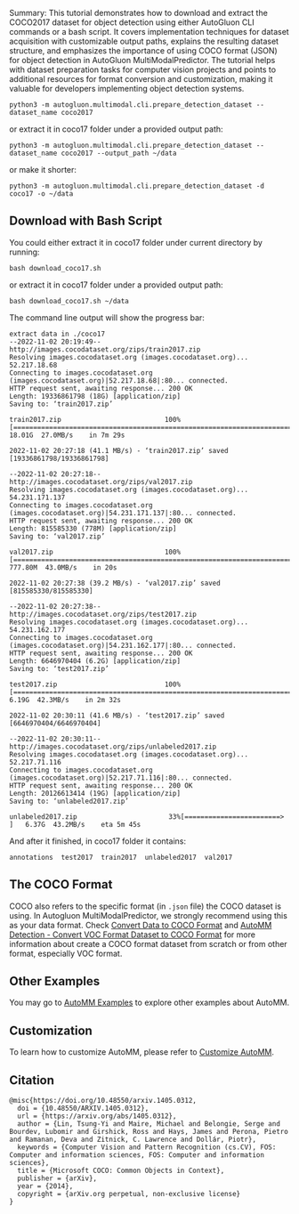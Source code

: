 Summary: This tutorial demonstrates how to download and extract the COCO2017 dataset for object detection using either AutoGluon CLI commands or a bash script. It covers implementation techniques for dataset acquisition with customizable output paths, explains the resulting dataset structure, and emphasizes the importance of using COCO format (JSON) for object detection in AutoGluon MultiModalPredictor. The tutorial helps with dataset preparation tasks for computer vision projects and points to additional resources for format conversion and customization, making it valuable for developers implementing object detection systems.

```
python3 -m autogluon.multimodal.cli.prepare_detection_dataset --dataset_name coco2017
```


or extract it in coco17 folder under a provided output path:

```
python3 -m autogluon.multimodal.cli.prepare_detection_dataset --dataset_name coco2017 --output_path ~/data
```


or make it shorter:

```
python3 -m autogluon.multimodal.cli.prepare_detection_dataset -d coco17 -o ~/data
```


## Download with Bash Script

You could either extract it in coco17 folder under current directory by running:

```
bash download_coco17.sh
```


or extract it in coco17 folder under a provided output path:

```
bash download_coco17.sh ~/data
```


The command line output will show the progress bar:

```
extract data in ./coco17
--2022-11-02 20:19:49--  http://images.cocodataset.org/zips/train2017.zip
Resolving images.cocodataset.org (images.cocodataset.org)... 52.217.18.68
Connecting to images.cocodataset.org (images.cocodataset.org)|52.217.18.68|:80... connected.
HTTP request sent, awaiting response... 200 OK
Length: 19336861798 (18G) [application/zip]
Saving to: ‘train2017.zip’

train2017.zip                          100%[=========================================================================>]  18.01G  27.0MB/s    in 7m 29s  

2022-11-02 20:27:18 (41.1 MB/s) - ‘train2017.zip’ saved [19336861798/19336861798]

--2022-11-02 20:27:18--  http://images.cocodataset.org/zips/val2017.zip
Resolving images.cocodataset.org (images.cocodataset.org)... 54.231.171.137
Connecting to images.cocodataset.org (images.cocodataset.org)|54.231.171.137|:80... connected.
HTTP request sent, awaiting response... 200 OK
Length: 815585330 (778M) [application/zip]
Saving to: ‘val2017.zip’

val2017.zip                            100%[=========================================================================>] 777.80M  43.0MB/s    in 20s     

2022-11-02 20:27:38 (39.2 MB/s) - ‘val2017.zip’ saved [815585330/815585330]

--2022-11-02 20:27:38--  http://images.cocodataset.org/zips/test2017.zip
Resolving images.cocodataset.org (images.cocodataset.org)... 54.231.162.177
Connecting to images.cocodataset.org (images.cocodataset.org)|54.231.162.177|:80... connected.
HTTP request sent, awaiting response... 200 OK
Length: 6646970404 (6.2G) [application/zip]
Saving to: ‘test2017.zip’

test2017.zip                           100%[=========================================================================>]   6.19G  42.3MB/s    in 2m 32s  

2022-11-02 20:30:11 (41.6 MB/s) - ‘test2017.zip’ saved [6646970404/6646970404]

--2022-11-02 20:30:11--  http://images.cocodataset.org/zips/unlabeled2017.zip
Resolving images.cocodataset.org (images.cocodataset.org)... 52.217.71.116
Connecting to images.cocodataset.org (images.cocodataset.org)|52.217.71.116|:80... connected.
HTTP request sent, awaiting response... 200 OK
Length: 20126613414 (19G) [application/zip]
Saving to: ‘unlabeled2017.zip’

unlabeled2017.zip                       33%[========================>                                                 ]   6.37G  43.2MB/s    eta 5m 45s 
```


And after it finished, in coco17 folder it contains:

```
annotations  test2017  train2017  unlabeled2017  val2017
```


## The COCO Format

COCO also refers to the specific format (in `.json` file) the COCO dataset is using.
In Autogluon MultiModalPredictor, we strongly recommend using this as your data format.
Check [Convert Data to COCO Format](convert_data_to_coco_format.ipynb) and [AutoMM Detection - Convert VOC Format Dataset to COCO Format](voc_to_coco.ipynb) for more information
about create a COCO format dataset from scratch or from other format, especially VOC format.

## Other Examples

You may go to [AutoMM Examples](https://github.com/autogluon/autogluon/tree/master/examples/automm) to explore other examples about AutoMM.

## Customization
To learn how to customize AutoMM, please refer to [Customize AutoMM](../../advanced_topics/customization.ipynb).

## Citation

```
@misc{https://doi.org/10.48550/arxiv.1405.0312,
  doi = {10.48550/ARXIV.1405.0312},
  url = {https://arxiv.org/abs/1405.0312},
  author = {Lin, Tsung-Yi and Maire, Michael and Belongie, Serge and Bourdev, Lubomir and Girshick, Ross and Hays, James and Perona, Pietro and Ramanan, Deva and Zitnick, C. Lawrence and Dollár, Piotr},
  keywords = {Computer Vision and Pattern Recognition (cs.CV), FOS: Computer and information sciences, FOS: Computer and information sciences},
  title = {Microsoft COCO: Common Objects in Context},
  publisher = {arXiv},
  year = {2014},
  copyright = {arXiv.org perpetual, non-exclusive license}
}
```

